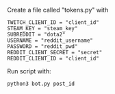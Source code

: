 Create a file called "tokens.py" with

```
TWITCH_CLIENT_ID = "client_id"
STEAM_KEY = "steam_key"
SUBREDDIT = "dota2"
USERNAME = "reddit_username"
PASSWORD = "reddit_pwd"
REDDIT_CLIENT_SECRET = "secret"
REDDIT_CLIENT_ID = "client_id"
```

Run script with:

`python3 bot.py post_id`
